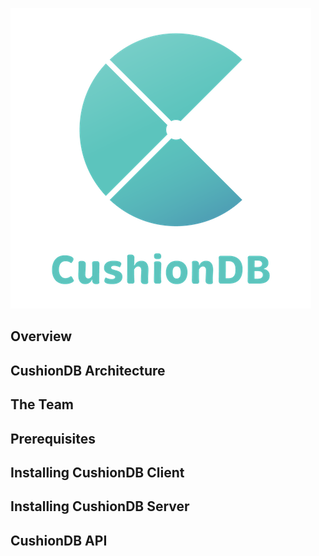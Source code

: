
![CushionDB Header](img/logo-readme.png)


## Overview
## CushionDB Architecture 
## The Team
## Prerequisites
## Installing CushionDB Client
## Installing CushionDB Server 
## CushionDB API
